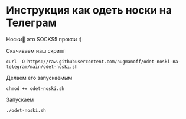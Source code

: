# Инструкция как одеть носки на Телеграм

Носки🧦 это SOCKS5 прокси :)

Скачиваем наш скрипт
```
curl -O https://raw.githubusercontent.com/nugmanoff/odet-noski-na-telegram/main/odet-noski.sh
```
Делаем его запускаемым
```
chmod +x odet-noski.sh
```
Запускаем 
```
./odet-noski.sh
```
